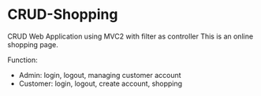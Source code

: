 # CRUD-Shopping
CRUD Web Application using MVC2 with filter as controller
This is an online shopping page.

Function:
- Admin: login, logout, managing customer account
- Customer: login, logout, create account, shopping
